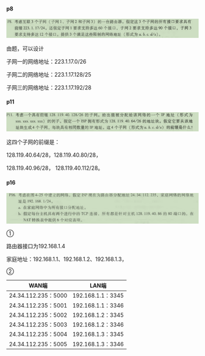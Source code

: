 #### p8

![p8](p8.png)

由题，可以设计

子网一的网络地址：223.1.17.0/26

子网二的网络地址：223.1.17.128/25

子网三的网络地址：223.1.17.192/28

#### p11

![p11](p11.png)

这四个子网的前缀是：

128.119.40.64/28，128.119.40.80/28，

128.119.40.96/28， 128.119.40.112/28。

#### p16

![p16](p16.png)

①

路由器接口为192.168.1.4

家庭地址：192.168.1.1、192.168.1.2、192.168.1.3，

②

| WAN端               | LAN端             |
| ------------------- | ----------------- |
| 24.34.112.235：5000 | 192.168.1.1：3345 |
| 24.34.112.235：5001 | 192.168.1.1：3346 |
| 24.34.112.235：5002 | 192.168.1.2：3345 |
| 24.34.112.235：5003 | 192.168.1.2：3346 |
| 24.34.112.235：5004 | 192.168.1.3：3345 |
| 24.34.112.235：5005 | 192.168.1.3：3346 |

